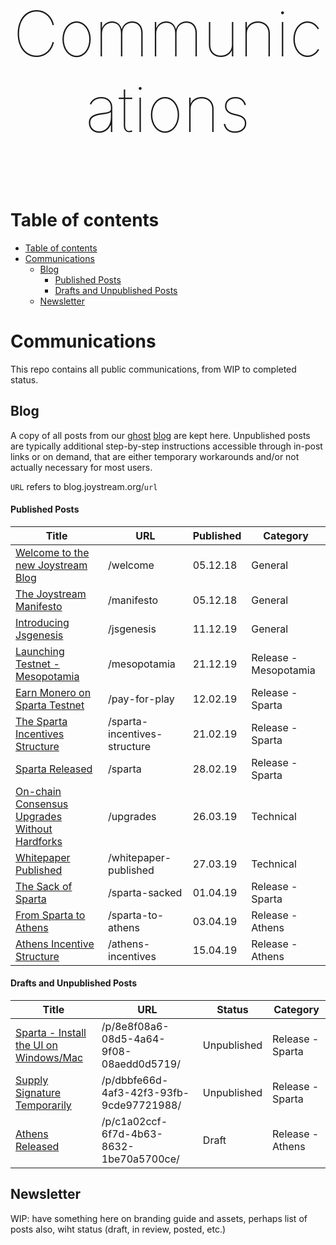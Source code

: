 <p align="center" style="font-size:100px;font-weight:100;">Communications</p>

# Table of contents

- [Table of contents](#table-of-contents)
- [Communications](#communications)
  - [Blog](#blog)
      - [Published Posts](#published-posts)
      - [Drafts and Unpublished Posts](#drafts-and-unpublished-posts)
  - [Newsletter](#newsletter)

# Communications

This repo contains all public communications, from WIP to completed status.

## Blog

A copy of all posts from our [ghost](https://github.com/TryGhost/Ghost) [blog](https://blog.joystream.org/) are kept here. Unpublished posts are typically additional step-by-step instructions accessible through in-post links or on demand, that are either temporary workarounds and/or not actually necessary for most users.

`URL` refers to blog.joystream.org/`url`

#### Published Posts
| Title                                                                                                                                                                 | URL                           | Published         | Category              |
| ------------------------------------                                                                                                                                  |------------------------------ | ------------------| --------------        |
| [Welcome to the new Joystream Blog](https://github.com/Joystream/communications/tree/master/blog/welcome-to-the-new-joystream-blog)                                   | /welcome                      | 05.12.18          | General               |
| [The Joystream Manifesto](https://github.com/Joystream/communications/tree/master/blog/the-joystream-manifesto)                                                       | /manifesto                    | 05.12.18          | General               |
| [Introducing Jsgenesis](https://github.com/Joystream/communications/tree/master/blog/introducing-jsgenesis)                                                           | /jsgenesis                    | 11.12.19          | General               |
| [Launching Testnet - Mesopotamia](https://github.com/Joystream/communications/tree/master/blog/launching-testnet-mesopotamia)                                         | /mesopotamia                  | 21.12.19          | Release - Mesopotamia |
| [Earn Monero on Sparta Testnet](https://github.com/Joystream/communications/tree/master/blog/earn-monero-on-sparta-testnet)                                           | /pay-for-play                 | 12.02.19          | Release - Sparta      |
| [The Sparta Incentives Structure](https://github.com/Joystream/communications/tree/master/blog/the-sparta-incentive-structure)                                        | /sparta-incentives-structure  | 21.02.19          | Release - Sparta      |
| [Sparta Released](https://github.com/Joystream/communications/tree/master/blog/sparta-released)                                                                       | /sparta                       | 28.02.19          | Release - Sparta      |
| [On-chain Consensus Upgrades Without Hardforks](https://github.com/Joystream/communications/tree/master/blog/on-chain-consensus-upgrades-without-requiring-hardforks) | /upgrades                     | 26.03.19          | Technical             |
| [Whitepaper Published](https://github.com/Joystream/communications/tree/master/blog/whitepaper-published)                                                             | /whitepaper-published         | 27.03.19          | Technical             |
| [The Sack of Sparta](https://github.com/Joystream/communications/tree/master/blog/the-sack-of-sparta)                                                                 | /sparta-sacked                | 01.04.19          | Release - Sparta      |
| [From Sparta to Athens](https://github.com/Joystream/communications/tree/master/blog/from-sparta-to-athens)                                                           | /sparta-to-athens             | 03.04.19          | Release - Athens      |
| [Athens Incentive Structure](https://github.com/Joystream/communications/tree/master/blog/drafts-unpublished/the-athens-incentive-structure)               | /athens-incentives                       | 15.04.19             | Release - Athens      |


#### Drafts and Unpublished Posts
| Title                                                                                                                                                      | URL                                      | Status            | Category              |
| ------------------------------------                                                                                                                       |------------------------------            | ------------------| --------------        |
| [Sparta - Install the UI on Windows/Mac](https://github.com/Joystream/communications/tree/master/blog/drafts-unpublished/sparta-ui)                        | /p/8e8f08a6-08d5-4a64-9f08-08aedd0d5719/ | Unpublished       | Release - Sparta      |
| [Supply Signature Temporarily](https://github.com/Joystream/communications/tree/master/blog/drafts-unpublished/supply-signature-temporarily)               | /p/dbbfe66d-4af3-42f3-93fb-9cde97721988/ | Unpublished       | Release - Sparta      |
| [Athens Released](https://github.com/Joystream/communications/tree/master/blog/drafts-unpublished/supply-signature-temporarily)               | /p/c1a02ccf-6f7d-4b63-8632-1be70a5700ce/ | Draft       | Release - Athens      |



## Newsletter

WIP: have something here on branding guide and assets, perhaps list of posts also, wiht status (draft, in review, posted, etc.)
